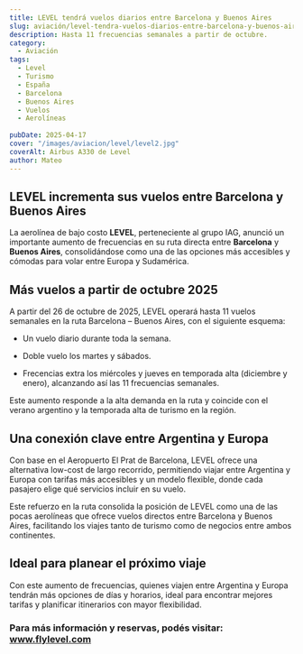 ```yaml
---
title: LEVEL tendrá vuelos diarios entre Barcelona y Buenos Aires
slug: aviación/level-tendra-vuelos-diarios-entre-barcelona-y-buenos-aires
description: Hasta 11 frecuencias semanales a partir de octubre.
category:
  - Aviación
tags:
  - Level 
  - Turismo
  - España
  - Barcelona
  - Buenos Aires
  - Vuelos
  - Aerolíneas
  
pubDate: 2025-04-17
cover: "/images/aviacion/level/level2.jpg"
coverAlt: Airbus A330 de Level
author: Mateo
---
```


## LEVEL incrementa sus vuelos entre Barcelona y Buenos Aires
La aerolínea de bajo costo **LEVEL**, perteneciente al grupo IAG, anunció un importante aumento de frecuencias en su ruta directa entre **Barcelona** y **Buenos Aires**, consolidándose como una de las opciones más accesibles y cómodas para volar entre Europa y Sudamérica.
<img src="/images/aviacion/level/level.jpg" alt="">

## Más vuelos a partir de octubre 2025
A partir del 26 de octubre de 2025, LEVEL operará hasta 11 vuelos semanales en la ruta Barcelona – Buenos Aires, con el siguiente esquema:

- Un vuelo diario durante toda la semana.

- Doble vuelo los martes y sábados.

- Frecencias extra los miércoles y jueves en temporada alta (diciembre y enero), alcanzando así las 11 frecuencias semanales.

Este aumento responde a la alta demanda en la ruta y coincide con el verano argentino y la temporada alta de turismo en la región.

## Una conexión clave entre Argentina y Europa
Con base en el Aeropuerto El Prat de Barcelona, LEVEL ofrece una alternativa low-cost de largo recorrido, permitiendo viajar entre Argentina y Europa con tarifas más accesibles y un modelo flexible, donde cada pasajero elige qué servicios incluir en su vuelo.
<img src="/images/aviacion/level/level3.jpg" alt="">

Este refuerzo en la ruta consolida la posición de LEVEL como una de las pocas aerolíneas que ofrece vuelos directos entre Barcelona y Buenos Aires, facilitando los viajes tanto de turismo como de negocios entre ambos continentes.

## Ideal para planear el próximo viaje
Con este aumento de frecuencias, quienes viajen entre Argentina y Europa tendrán más opciones de días y horarios, ideal para encontrar mejores tarifas y planificar itinerarios con mayor flexibilidad.

### Para más información y reservas, podés visitar: www.flylevel.com